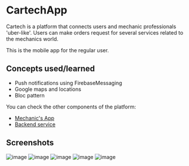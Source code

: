 # CartechApp

Cartech is a platform that connects users and mechanic professionals 'uber-like'. Users can make orders request for several services related to the mechanics world.

This is the mobile app for the regular user.

## Concepts used/learned
- Push notifications using FirebaseMessaging
- Google maps and locations
- Bloc pattern

You can check the other components of the platform:
- [Mechanic's App](https://github.com/syned13/CartechMechanicAPP)
- [Backend service](https://github.com/syned13/CartechAPI)

## Screenshots

![image](https://user-images.githubusercontent.com/39347970/85967166-d39d8880-b98f-11ea-878f-dfa6478ad207.png)
![image](https://user-images.githubusercontent.com/39347970/85966959-3c383580-b98f-11ea-85a4-5486410d195a.png)
![image](https://user-images.githubusercontent.com/39347970/85967085-9c2edc00-b98f-11ea-8c53-2fd870f45a0c.png)
![image](https://user-images.githubusercontent.com/39347970/85967142-bbc60480-b98f-11ea-992d-7b58fbd20b31.png)
![image](https://user-images.githubusercontent.com/39347970/85967214-f29c1a80-b98f-11ea-8bb6-2e15960ed6a4.png)
